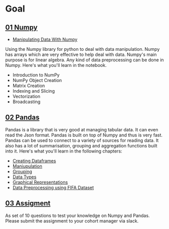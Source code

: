 # Goal 

## [01 Numpy](01_Numpy)

- [Manipulating Data With Numpy](01_Numpy/ManipulatingDataWithNumpy.ipynb)

Using the Numpy library for python to deal with data manipulation. Numpy has arrays which are very effective to help deal with data. Numpy's main purpose is for linear algebra. Any kind of data preprocessing can be done in Numpy. Here's what you'll learn in the notebook. 
  - Introduction to NumPy
  - NumPy Object Creation
  - Matrix Creation
  - Indexing and Slicing
  - Vectorization
  - Broadcasting
  
## [02 Pandas](02_Pandas)
Pandas is a library that is very good at managing tabular data. It can even read the Json format. Pandas is built on top of Numpy and thus is very fast. Pandas can be used to connect to a variety of sources for reading data. It also has a lot of summarisation, grouping and aggregation functions built into it. Here's what you'll learn in the following chapters:

- [Creating Dataframes](02_Pandas/Step_1_4a_Pandas_Series_and_DataFrames.ipynb)
- [Maniupulation](02_Pandas/Step_1_4b_Pandas_Summary_Functions_and_Maps.ipynb)
- [Grouping](02_Pandas/Step_1_4c_Pandas_Grouping_and_Sorting.ipynb)
- [Data Types](02_Pandas/Step_1_4d_Pandas__Data_Types__Missing_Data__Renaming_and_Combining.ipynb)
- [Graphical Representations](02_Pandas/Step_1_4e_Pandas_Data_Visualization.ipynb)
- [Data Preprocessing using FIFA Dataset](02_Pandas/Step_2_Data_Pre_Processing_Techniques_FIFA_19_Dataset.ipynb)

## [03 Assigment](03_Assignment/Assignment_PANDAS_NUMPY.ipynb)
As set of 10 questions to test your knowledge on Numpy and Pandas. Please submit the assignment to your cohort manager via slack.
